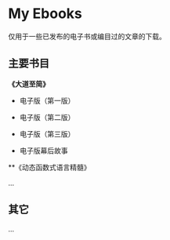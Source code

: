 # My Ebooks

仅用于一些已发布的电子书或编目过的文章的下载。

## 主要书目

**《大道至简》**

* 电子版（第一版）

* 电子版（第二版）

* 电子版（第三版）

* 电子版幕后故事


**《动态函数式语言精髓》

...


## 其它

...
